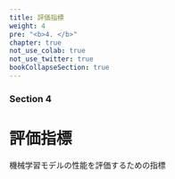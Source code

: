 ```yaml
---
title: 評価指標
weight: 4
pre: "<b>4. </b>"
chapter: true
not_use_colab: true
not_use_twitter: true
bookCollapseSection: true
---
```


### Section 4
# 評価指標

機械学習モデルの性能を評価するための指標
